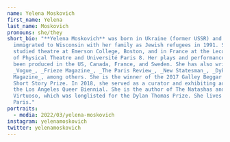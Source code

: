 ```yaml
---
name: Yelena Moskovich
first_name: Yelena
last_name: Moskovich
pronouns: she/they
short_bio: "**Yelena Moskovich** was born in Ukraine (former USSR) and
  immigrated to Wisconsin with her family as Jewish refugees in 1991. She
  studied theatre at Emerson College, Boston, and in France at the Lecoq School
  of Physical Theatre and Université Paris 8. Her plays and performances have
  been produced in the US, Canada, France, and Sweden. She has also written for
  _Vogue_, _Frieze Magazine_, _The Paris Review_, _New Statesman_, _Dyke-on
  Magazine_, among others. She is the winner of the 2017 Galley Beggar Press
  Short Story Prize. In 2018, she served as a curator and exhibiting artist at
  the Los Angeles Queer Biennial. She is the author of The Natashas and
  Virtuoso, which was longlisted for the Dylan Thomas Prize. She lives in
  Paris."
portraits:
  - media: 2022/03/yelena-moskovich
instagram: yelenamoskovich
twitter: yelenamoskovich
---
```

